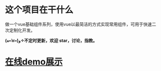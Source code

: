 # 这个项目在干什么
做一个vue基础组件系列，使用vue以最简洁的方式实现常用组件，可用于快速二次定制化开发。

**(๑•̀ㅂ•́)و✧不定时更新，欢迎 star，讨论，指教。**

# [在线demo展示](//lfyfly.gitee.io/vue-basic-components/live-demos/#/vue-carousel)
